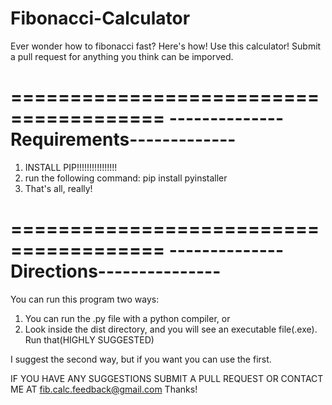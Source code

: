# Fibonacci-Calculator
Ever wonder how to fibonacci fast? Here's how! Use this calculator! Submit a pull request for anything you think can be imporved.

=======================================
--------------Requirements-------------
=======================================

1. INSTALL PIP!!!!!!!!!!!!!!!!
2. run the following command: pip install pyinstaller
3. That's all, really!

=======================================
--------------Directions---------------
=======================================

You can run this program two ways:
  1) You can run the .py file with a python compiler, or
  2) Look inside the dist directory, and you will see an executable file(.exe). Run that(HIGHLY SUGGESTED)

I suggest the second way, but if you want you can use the first.

IF YOU HAVE ANY SUGGESTIONS SUBMIT A PULL REQUEST OR CONTACT ME AT fib.calc.feedback@gmail.com
Thanks!
